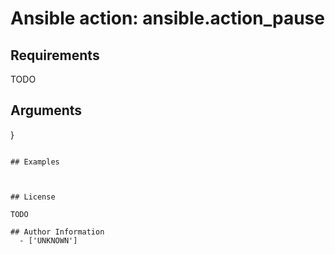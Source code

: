# Ansible action: ansible.action_pause





## Requirements

TODO

## Arguments

}
```

## Examples



## License

TODO

## Author Information
  - ['UNKNOWN']
